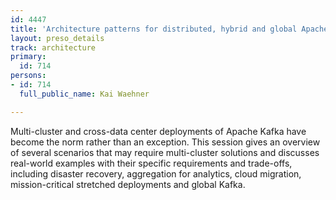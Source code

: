 ```yaml
---
id: 4447
title: 'Architecture patterns for distributed, hybrid and global Apache Kafka deployments '
layout: preso_details
track: architecture
primary:
  id: 714
persons:
- id: 714
  full_public_name: Kai Waehner

---
```

Multi-cluster and cross-data center deployments of Apache Kafka have become the norm rather than an exception. This session gives an overview of several scenarios that may require multi-cluster solutions and discusses real-world examples with their specific requirements and trade-offs, including disaster recovery, aggregation for analytics, cloud migration, mission-critical stretched deployments and global Kafka.